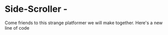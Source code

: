 # Side-Scroller -
Come friends to this strange platformer we will make together.
Here's a new line of code